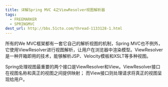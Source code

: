 ```yaml
---
title: 详解Spring MVC 4之ViewResolver视图解析器
tags:
  - FREEMARKER
  - SPRINGMVC
dest_url: http://bbs.51cto.com/thread-1133128-1.html
---
```


所有的We MVC框架都有一套它自己的解析视图的机制，Spring MVC也不例外，它使用ViewResolver进行视图解析，让用户在浏览器中渲染模型。ViewResolver是一种开箱即用的技术，能够解析JSP、Velocity模板和XSLT等多种视图。

Spring处理视图最重要的两个接口是ViewResolver和View。ViewResolver接口在视图名称和真正的视图之间提供映射； 而View接口则处理请求将真正的视图呈现给用户。